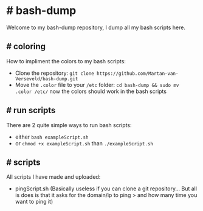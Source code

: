 # \# bash-dump
Welcome to my bash-dump repository, I dump all my bash scripts here.

## \# coloring  
How to impliment the colors to my bash scripts:
- Clone the repository: `git clone https://github.com/Martan-van-Verseveld/bash-dump.git`
- Move the `.color` file to your `/etc` folder: `cd bash-dump && sudo mv .color /etc/`
now the colors should work in the bash scripts

## \# run scripts
There are 2 quite simple ways to run bash scripts:
- either `bash exampleScript.sh`
- or `chmod +x exampleScript.sh` than `./exampleScript.sh`

## \# scripts
All scripts I have made and uploaded:
- pingScript.sh (Basically useless if you can clone a git repository... But all is does is that it asks for the domain/ip to ping > and how many time you want to ping it)

<!-- Nothing here -->
